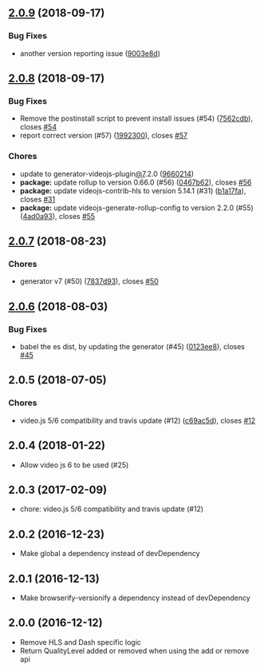 <a name="2.0.9"></a>
## [2.0.9](https://github.com/videojs/videojs-contrib-quality-levels/compare/v2.0.8...v2.0.9) (2018-09-17)

### Bug Fixes

* another version reporting issue ([9003e8d](https://github.com/videojs/videojs-contrib-quality-levels/commit/9003e8d))

<a name="2.0.8"></a>
## [2.0.8](https://github.com/videojs/videojs-contrib-quality-levels/compare/v2.0.7...v2.0.8) (2018-09-17)

### Bug Fixes

* Remove the postinstall script to prevent install issues (#54) ([7562cdb](https://github.com/videojs/videojs-contrib-quality-levels/commit/7562cdb)), closes [#54](https://github.com/videojs/videojs-contrib-quality-levels/issues/54)
* report correct version (#57) ([1992300](https://github.com/videojs/videojs-contrib-quality-levels/commit/1992300)), closes [#57](https://github.com/videojs/videojs-contrib-quality-levels/issues/57)

### Chores

* update to generator-videojs-plugin[@7](https://github.com/7).2.0 ([9660214](https://github.com/videojs/videojs-contrib-quality-levels/commit/9660214))
* **package:** update rollup to version 0.66.0 (#56) ([0467b62](https://github.com/videojs/videojs-contrib-quality-levels/commit/0467b62)), closes [#56](https://github.com/videojs/videojs-contrib-quality-levels/issues/56)
* **package:** update videojs-contrib-hls to version 5.14.1 (#31) ([b1a17fa](https://github.com/videojs/videojs-contrib-quality-levels/commit/b1a17fa)), closes [#31](https://github.com/videojs/videojs-contrib-quality-levels/issues/31)
* **package:** update videojs-generate-rollup-config to version 2.2.0 (#55) ([4ad0a93](https://github.com/videojs/videojs-contrib-quality-levels/commit/4ad0a93)), closes [#55](https://github.com/videojs/videojs-contrib-quality-levels/issues/55)

<a name="2.0.7"></a>
## [2.0.7](https://github.com/videojs/videojs-contrib-quality-levels/compare/v2.0.6...v2.0.7) (2018-08-23)

### Chores

* generator v7 (#50) ([7837d93](https://github.com/videojs/videojs-contrib-quality-levels/commit/7837d93)), closes [#50](https://github.com/videojs/videojs-contrib-quality-levels/issues/50)

<a name="2.0.6"></a>
## [2.0.6](https://github.com/videojs/videojs-contrib-quality-levels/compare/v2.0.5...v2.0.6) (2018-08-03)

### Bug Fixes

* babel the es dist, by updating the generator (#45) ([0123ee8](https://github.com/videojs/videojs-contrib-quality-levels/commit/0123ee8)), closes [#45](https://github.com/videojs/videojs-contrib-quality-levels/issues/45)

<a name="2.0.5"></a>
## 2.0.5 (2018-07-05)

### Chores

* video.js 5/6 compatibility and travis update (#12) ([c69ac5d](https://github.com/videojs/videojs-contrib-quality-levels/commit/c69ac5d)), closes [#12](https://github.com/videojs/videojs-contrib-quality-levels/issues/12)

## 2.0.4 (2018-01-22)
* Allow video js 6 to be used (#25)

## 2.0.3 (2017-02-09)
* chore: video.js 5/6 compatibility and travis update (#12)

## 2.0.2 (2016-12-23)
 * Make global a dependency instead of devDependency

## 2.0.1 (2016-12-13)
 * Make browserify-versionify a dependency instead of devDependency

## 2.0.0 (2016-12-12)
 * Remove HLS and Dash specific logic
 * Return QualityLevel added or removed when using the add or remove api

